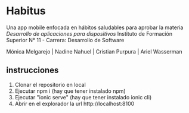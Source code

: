 # Habitus

Una app mobile enfocada en hábitos saludables para aprobar la materia _Desarrollo de aplicaciones para dispositivos_
Instituto de Formación Superior N° 11 - Carrera: Desarrollo de Software

Mónica Melgarejo | Nadine Nahuel | Cristian Purpura | Ariel Wasserman 

## instrucciones

1. Clonar el repositorio en local
2. Ejecutar npm i (hay que tener instalado npm)
3. Ejecutar "ionic serve" (hay que tener instalado ionic cli)
4. Abrir en el explorador la url http://localhost:8100
